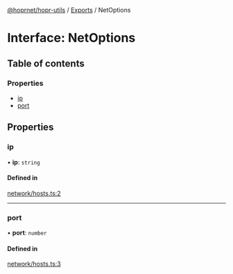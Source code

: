 [@hoprnet/hopr-utils](../README.md) / [Exports](../modules.md) / NetOptions

# Interface: NetOptions

## Table of contents

### Properties

- [ip](NetOptions.md#ip)
- [port](NetOptions.md#port)

## Properties

### ip

• **ip**: `string`

#### Defined in

[network/hosts.ts:2](https://github.com/nicobao/hoprnet/blob/master/packages/utils/src/network/hosts.ts#L2)

___

### port

• **port**: `number`

#### Defined in

[network/hosts.ts:3](https://github.com/nicobao/hoprnet/blob/master/packages/utils/src/network/hosts.ts#L3)
